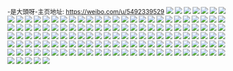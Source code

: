 -是大頭呀-主页地址: https://weibo.com/u/5492339529 
![](https://wx4.sinaimg.cn/mw2000/005ZHiprly1h9kicvfzodj30zk1bfqmp.jpg) 
![](https://wx4.sinaimg.cn/mw2000/005ZHiprly1h9kiao511cj31pn290qv5.jpg) 
![](https://wx4.sinaimg.cn/mw2000/005ZHiprly1h9kicmnfu1j30zo254kjg.jpg) 
![](https://wx4.sinaimg.cn/mw2000/005ZHiprly1h9kiaqiy35j32c033zb29.jpg) 
![](https://wx4.sinaimg.cn/mw2000/005ZHiprly1h9kibe6a9dj30w516v1kx.jpg) 
![](https://wx4.sinaimg.cn/mw2000/005ZHiprly1h9kiavhkkgj32c03407wi.jpg) 
![](https://wx4.sinaimg.cn/mw2000/005ZHiprly1h9jsxb4d1mj30zo1hlar2.jpg) 
![](https://wx4.sinaimg.cn/mw2000/005ZHiprly1h9jsx7at7ej30zn1m3k8y.jpg) 
![](https://wx4.sinaimg.cn/mw2000/005ZHiprly1h9jsy9pug3j32c03401ky.jpg) 
![](https://wx4.sinaimg.cn/mw2000/005ZHiprly1h8pdz3izhuj313m1gudyk.jpg) 
![](https://wx4.sinaimg.cn/mw2000/005ZHiprly1h8pdz2l9fgj32c0340u0y.jpg) 
![](https://wx4.sinaimg.cn/mw2000/005ZHiprly1h8f952fysaj316o1kw4jr.jpg) 
![](https://wx4.sinaimg.cn/mw2000/005ZHiprly1h8f952xihkj32c0340kjl.jpg) 
![](https://wx4.sinaimg.cn/mw2000/005ZHiprly1h875hdvcmpj32c0340qv6.jpg) 
![](https://wx4.sinaimg.cn/mw2000/005ZHiprly1h875hccw0sj32c0340b29.jpg) 
![](https://wx4.sinaimg.cn/mw2000/005ZHiprly1h7xsv9m19ij324t2uf1ky.jpg) 
![](https://wx4.sinaimg.cn/mw2000/005ZHiprly1h7xsv8us5gj323u35sqv6.jpg) 
![](https://wx4.sinaimg.cn/mw2000/005ZHiprly1h7k41z4cvpj316o1kw7wh.jpg) 
![](https://wx4.sinaimg.cn/mw2000/005ZHiprly1h7k42eblp2j326p2wzb2b.jpg) 
![](https://wx4.sinaimg.cn/mw2000/005ZHiprly1h7k42fzkybj31jl225e3t.jpg) 
![](https://wx4.sinaimg.cn/mw2000/005ZHiprly1h7k413vpjaj32c03407wh.jpg) 
![](https://wx4.sinaimg.cn/mw2000/005ZHiprly1h7fi5iobtlj31p529ie81.jpg) 
![](https://wx4.sinaimg.cn/mw2000/005ZHiprly1h7ai51p9gsj32c0340b2b.jpg) 
![](https://wx4.sinaimg.cn/mw2000/005ZHiprly1h7ai4zyi0kj316o1kw7wh.jpg) 
![](https://wx4.sinaimg.cn/mw2000/005ZHiprly1h7ai52bu7pj325x2vwu0x.jpg) 
![](https://wx4.sinaimg.cn/mw2000/005ZHiprly1h6j49affkqj31zx2qx7wh.jpg) 
![](https://wx4.sinaimg.cn/mw2000/005ZHiprly1h6j49b99sxj31yo2m90wp.jpg) 
![](https://wx4.sinaimg.cn/mw2000/005ZHiprly1h6j49cukekj328d2z5u0x.jpg) 
![](https://wx4.sinaimg.cn/mw2000/005ZHiprly1h5p03ywjuzj32242qtkjm.jpg) 
![](https://wx4.sinaimg.cn/mw2000/005ZHiprly1h5p03xjgetj31y52liu0x.jpg) 
![](https://wx4.sinaimg.cn/mw2000/005ZHiprly1h5cbwexe3oj32c0340qv8.jpg) 
![](https://wx4.sinaimg.cn/mw2000/005ZHiprly1h5cbwdi4pbj32c13407wi.jpg) 
![](https://wx4.sinaimg.cn/mw2000/005ZHiprly1h5cbwjv8yuj32c0340npg.jpg) 
![](https://wx4.sinaimg.cn/mw2000/005ZHiprly1h4x6na4gpvj32c03404qr.jpg) 
![](https://wx4.sinaimg.cn/mw2000/005ZHiprly1h4x6nbt3u5j321a2ppb2a.jpg) 
![](https://wx4.sinaimg.cn/mw2000/005ZHiprly1h4x6ncuykvj32c43401kz.jpg) 
![](https://wx4.sinaimg.cn/mw2000/005ZHiprly1h4vo0u90zaj324l2u4kjm.jpg) 
![](https://wx4.sinaimg.cn/mw2000/005ZHiprly1h4vo125cl5j32c0340b2b.jpg) 
![](https://wx4.sinaimg.cn/mw2000/005ZHiprly1h4seshdbhmj32d03401l0.jpg) 
![](https://wx4.sinaimg.cn/mw2000/005ZHiprly1h4serin4luj32d0340kjn.jpg) 
![](https://wx4.sinaimg.cn/mw2000/005ZHiprly1h4sespe2xmj32cz31je82.jpg) 
![](https://wx4.sinaimg.cn/mw2000/005ZHiprly1h4set0yc6ij32801o0hdt.jpg) 
![](https://wx4.sinaimg.cn/mw2000/005ZHiprly1h4setgce6uj32801o01ky.jpg) 
![](https://wx4.sinaimg.cn/mw2000/005ZHiprly1h4setwo1uaj32801o0qv5.jpg) 
![](https://wx4.sinaimg.cn/mw2000/005ZHiprly1h46rqsqkx5j32c0340hdu.jpg) 
![](https://wx4.sinaimg.cn/mw2000/005ZHiprly1h46rqruw6oj3280280npd.jpg) 
![](https://wx4.sinaimg.cn/mw2000/005ZHiprly1h43z06dl5zj322u32cb2a.jpg) 
![](https://wx4.sinaimg.cn/mw2000/005ZHiprly1h43z086yv6j322e339npe.jpg) 
![](https://wx4.sinaimg.cn/mw2000/005ZHiprly1h43z0924ifj32c03404qq.jpg) 
![](https://wx4.sinaimg.cn/mw2000/005ZHiprly1h43z0b4bqrj32c0340x6r.jpg) 
![](https://wx4.sinaimg.cn/mw2000/005ZHiprly1h43z0dul2dj323r35snpe.jpg) 
![](https://wx4.sinaimg.cn/mw2000/005ZHiprly1h43z0cs1g5j322u340u0x.jpg) 
![](https://wx4.sinaimg.cn/mw2000/005ZHiprly1h40umrc6gbj32d0340npg.jpg) 
![](https://wx4.sinaimg.cn/mw2000/005ZHiprly1h40umu9bohj32c0341u12.jpg) 
![](https://wx4.sinaimg.cn/mw2000/005ZHiprly1h40umokprcj32d03407wk.jpg) 
![](https://wx4.sinaimg.cn/mw2000/005ZHiprly1h3x73qovlzj32c0340b2c.jpg) 
![](https://wx4.sinaimg.cn/mw2000/005ZHiprly1h3x73lj44aj31o0281qv5.jpg) 
![](https://wx4.sinaimg.cn/mw2000/005ZHiprly1h3lj75979vj32c0340qv5.jpg) 
![](https://wx4.sinaimg.cn/mw2000/005ZHiprly1h3lj72k637j316o1kw4qp.jpg) 
![](https://wx4.sinaimg.cn/mw2000/005ZHiprly1h3lj74n7umj32c0340kjn.jpg) 
![](https://wx4.sinaimg.cn/mw2000/005ZHiprly1h3h5tdyxijj32c0340kjn.jpg) 
![](https://wx4.sinaimg.cn/mw2000/005ZHiprly1h3h5teq6vmj31p32ade81.jpg) 
![](https://wx4.sinaimg.cn/mw2000/005ZHiprly1h3h5tgkvmkj32c0340x6q.jpg) 
![](https://wx4.sinaimg.cn/mw2000/005ZHiprly1h3h5thgctlj31yu2mge82.jpg) 
![](https://wx4.sinaimg.cn/mw2000/005ZHiprly1h3h5tidhimj32c0340qv6.jpg) 
![](https://wx4.sinaimg.cn/mw2000/005ZHiprly1h3h5tjpzwij31rj2cpx6p.jpg) 
![](https://wx4.sinaimg.cn/mw2000/005ZHiprly1h1lqlg3ya6j322o340hdt.jpg) 
![](https://wx4.sinaimg.cn/mw2000/005ZHiprly1h1lqlgw3ynj327r31dqv5.jpg) 
![](https://wx4.sinaimg.cn/mw2000/005ZHiprly1h1lqlfkdouj32c0340x6q.jpg) 
![](https://wx4.sinaimg.cn/mw2000/005ZHiprly1h1lqlhcrotj31621k27wh.jpg) 
![](https://wx4.sinaimg.cn/mw2000/005ZHiprly1h1lqljv1adj32c03401l1.jpg) 
![](https://wx4.sinaimg.cn/mw2000/005ZHiprly1h1lqlidjhsj32bw3407wj.jpg) 
![](https://wx4.sinaimg.cn/mw2000/005ZHiprly1h0af8rq83ej32bz2i47wi.jpg) 
![](https://wx4.sinaimg.cn/mw2000/005ZHiprly1h0af9mhk33j31ry1c0hdt.jpg) 
![](https://wx4.sinaimg.cn/mw2000/005ZHiprly1gz2xrcqxkpj33402c0qme.jpg) 
![](https://wx4.sinaimg.cn/mw2000/005ZHiprly1gz2xrblunjj33402c0qv5.jpg) 
![](https://wx4.sinaimg.cn/mw2000/005ZHiprly1gyej1zhz1lj32c0340e82.jpg) 
![](https://wx4.sinaimg.cn/mw2000/005ZHiprly1gyej1x2cq9j32c03404qv.jpg) 
![](https://wx4.sinaimg.cn/mw2000/005ZHiprly1gyej21gulhj32c0340e82.jpg) 
![](https://wx4.sinaimg.cn/mw2000/005ZHiprly1gyej24g8a5j32c0340kjo.jpg) 
![](https://wx4.sinaimg.cn/mw2000/005ZHiprly1gyej2eqpk9j32c03404qt.jpg) 
![](https://wx4.sinaimg.cn/mw2000/005ZHiprly1gyej29jhnpj32by340qv9.jpg) 
![](https://wx4.sinaimg.cn/mw2000/005ZHiprly1gxi1bm19rjj32c03407wm.jpg) 
![](https://wx4.sinaimg.cn/mw2000/005ZHiprly1gxi1bu4ia9j323r35su10.jpg) 
![](https://wx4.sinaimg.cn/mw2000/005ZHiprly1gxi1c3g77oj323r35snpg.jpg) 
![](https://wx4.sinaimg.cn/mw2000/005ZHiprly1gxi1bgzu71j322k340npg.jpg) 
![](https://wx4.sinaimg.cn/mw2000/005ZHiprly1gxi1c9mu0mj31hp267npd.jpg) 
![](https://wx4.sinaimg.cn/mw2000/005ZHiprly1gxi1c6m21yj322k340u0z.jpg) 
![](https://wx4.sinaimg.cn/mw2000/005ZHiprly1gvsviofhtwj32c03407wk.jpg) 
![](https://wx4.sinaimg.cn/mw2000/005ZHiprly1gvsvirs3amj32dc35se83.jpg) 
![](https://wx4.sinaimg.cn/mw2000/005ZHiprly1gvsviunr45j32c03407wk.jpg) 
![](https://wx4.sinaimg.cn/mw2000/005ZHiprly1gvsvilzi2aj32c0340b2c.jpg) 
![](https://wx4.sinaimg.cn/mw2000/005ZHiprly1gvibro7ffnj62c03401kz02.jpg) 
![](https://wx4.sinaimg.cn/mw2000/005ZHiprly1gvibrrh7l4j62c0340kjm02.jpg) 
![](https://wx4.sinaimg.cn/mw2000/005ZHiprly1gvibrprgwmj62c03404qr02.jpg) 
![](https://wx4.sinaimg.cn/mw2000/005ZHiprly1guf6gaql5dj625m2w1e8302.jpg) 
![](https://wx4.sinaimg.cn/mw2000/005ZHiprly1guf6gda9z8j62c03407wk02.jpg) 
![](https://wx4.sinaimg.cn/mw2000/005ZHiprly1guf6g9twjlj62c02c0qv502.jpg) 
![](https://wx4.sinaimg.cn/mw2000/005ZHiprly1guf6ggjbl1j62c0340kjn02.jpg) 
![](https://wx4.sinaimg.cn/mw2000/005ZHiprly1gsddy6zx1gj32c02c07wh.jpg) 
![](https://wx4.sinaimg.cn/mw2000/005ZHiprly1gscsadouhqj32nz208dxl.jpg) 
![](https://wx4.sinaimg.cn/mw2000/005ZHiprly1gs6gl9gxrmj32c02oyx6p.jpg) 
![](https://wx4.sinaimg.cn/mw2000/005ZHiprly1gs6gla87drj6340340u0x02.jpg) 
![](https://wx4.sinaimg.cn/mw2000/005ZHiprly1gs6gl8ib3mj32c02lie83.jpg) 
![](https://wx4.sinaimg.cn/mw2000/005ZHiprly1gs6glb3twyj33402c0hdt.jpg) 
![](https://wx4.sinaimg.cn/mw2000/005ZHiprly1gs6gldyg37j32801o0hdt.jpg) 
![](https://wx4.sinaimg.cn/mw2000/005ZHiprly1gs6gld784rj33402c0e82.jpg) 
![](https://wx4.sinaimg.cn/mw2000/005ZHiprly1gr1fk56zxhj33402c0b2j.jpg) 
![](https://wx4.sinaimg.cn/mw2000/005ZHiprly1gr1fkfjty7j328n2b64qq.jpg) 
![](https://wx4.sinaimg.cn/mw2000/005ZHiprly1gr1fk73vg8j33402c0e83.jpg) 
![](https://wx4.sinaimg.cn/mw2000/005ZHiprly1gr1fk35bqaj62op2c0u0x02.jpg) 
![](https://wx4.sinaimg.cn/mw2000/005ZHiprly1gr1fkazd49j32c02c07ws.jpg) 
![](https://wx4.sinaimg.cn/mw2000/005ZHiprly1gr1fkdh9haj33402c0u10.jpg) 
![](https://wx4.sinaimg.cn/mw2000/005ZHiprly1gr1fk82q6zj31im20uu0x.jpg) 
![](https://wx4.sinaimg.cn/mw2000/005ZHiprly1gr1fkghjedj32c03401kc.jpg) 
![](https://wx4.sinaimg.cn/mw2000/005ZHiprly1gr1fkeo9hoj32z22a6kjn.jpg) 
![](https://wx4.sinaimg.cn/mw2000/005ZHiprly1gqlonk5rvtj31r1340e8a.jpg) 
![](https://wx4.sinaimg.cn/mw2000/005ZHiprly1gqloo2n6raj31r13404qw.jpg) 
![](https://wx4.sinaimg.cn/mw2000/005ZHiprly1gqlon52iujj317s25sb2b.jpg) 
![](https://wx4.sinaimg.cn/mw2000/005ZHiprly1gqloo62kwfj32dg1qmnpd.jpg) 
![](https://wx4.sinaimg.cn/mw2000/005ZHiprly1gqloobifa4j319m1r14qr.jpg) 
![](https://wx4.sinaimg.cn/mw2000/005ZHiprly1gqlooipxeqj326x1quu10.jpg) 
![](https://wx4.sinaimg.cn/mw2000/005ZHiprly1gqloorkyd3j33401r1e86.jpg) 
![](https://wx4.sinaimg.cn/mw2000/005ZHiprly1gqlop2l8myj33401r1kjq.jpg) 
![](https://wx4.sinaimg.cn/mw2000/005ZHiprly1gqlop8vbzbj31r22n0npd.jpg) 
![](https://wx4.sinaimg.cn/mw2000/005ZHiprly1gpowjzhylmj32c0340x6r.jpg) 
![](https://wx4.sinaimg.cn/mw2000/005ZHiprly1gpowk04r0uj32c0340e82.jpg) 
![](https://wx4.sinaimg.cn/mw2000/005ZHiprly1gpowjym17mj32c0340qv7.jpg) 
![](https://wx4.sinaimg.cn/mw2000/005ZHiprly1gpowk1yoiwj32c03401l1.jpg) 
![](https://wx4.sinaimg.cn/mw2000/005ZHiprly1gpowk2qlhlj32bz2iqb2a.jpg) 
![](https://wx4.sinaimg.cn/mw2000/005ZHiprly1gpowk3eo85j32c0340u0y.jpg) 
![](https://wx4.sinaimg.cn/mw2000/005ZHiprly1gizysc6t7zj32c02c0u0x.jpg) 
![](https://wx4.sinaimg.cn/mw2000/005ZHiprly1gizysb65zqj32c02c0x6q.jpg) 
![](https://wx4.sinaimg.cn/mw2000/005ZHiprly1gizysd7w5ej32c02c01ky.jpg) 
![](https://wx4.sinaimg.cn/mw2000/005ZHiprly1gho2xqi26zj30k00i4whk.jpg) 
![](https://wx4.sinaimg.cn/mw2000/005ZHiprly1gho2xr0d4sj30pb0czgna.jpg) 
![](https://wx4.sinaimg.cn/mw2000/005ZHiprly1gho2xpx19pj30u00dxmyi.jpg) 
